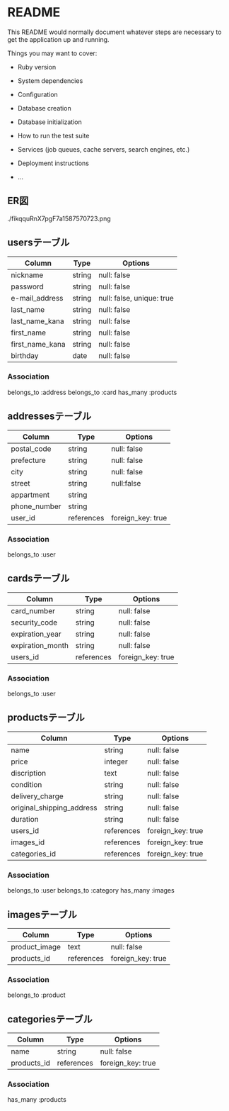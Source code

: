 # README

This README would normally document whatever steps are necessary to get the
application up and running.

Things you may want to cover:

* Ruby version

* System dependencies

* Configuration

* Database creation

* Database initialization

* How to run the test suite

* Services (job queues, cache servers, search engines, etc.)

* Deployment instructions

* ...


## ER図

./fikqquRnX7pgF7a1587570723.png

## usersテーブル
|Column|Type|Options|
|------|----|-------|
|nickname|string|null: false|
|password|string|null: false|
|e-mail_address|string|null: false, unique: true|
|last_name|string|null: false|
|last_name_kana|string|null: false|
|first_name|string|null: false|
|first_name_kana|string|null: false|
|birthday|date|null: false|
### Association
belongs_to :address 
belongs_to :card
has_many :products

## addressesテーブル
|Column|Type|Options|
|------|----|-------|
|postal_code|string|null: false|
|prefecture|string|null: false|
|city|string|null: false|
|street|string|null:false|
|appartment|string||
|phone_number|string||
|user_id|references|foreign_key: true|
### Association
belongs_to :user

## cardsテーブル
|Column|Type|Options|
|------|----|-------|
|card_number|string|null: false|
|security_code|string|null: false|
|expiration_year|string|null: false|
|expiration_month|string|null: false|
|users_id|references|foreign_key: true|
### Association
belongs_to :user

## productsテーブル
|Column|Type|Options|
|------|----|-------|
|name|string|null: false|
|price|integer|null: false|
|discription|text|null: false|
|condition|string|null: false|
|delivery_charge|string|null: false|
|original_shipping_address|string|null: false|
|duration|string|null: false|
|users_id|references|foreign_key: true|
|images_id|references|foreign_key: true|
|categories_id|references|foreign_key: true|
### Association
belongs_to :user
belongs_to :category
has_many :images

## imagesテーブル
|Column|Type|Options|
|------|----|-------|
|product_image|text|null: false|
|products_id|references|foreign_key: true|
### Association
belongs_to :product

## categoriesテーブル
|Column|Type|Options|
|------|----|-------|
|name|string|null: false|
|products_id|references|foreign_key: true|
### Association
has_many :products
